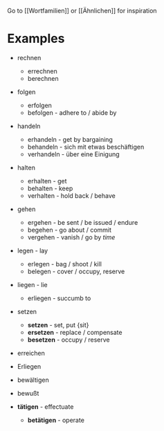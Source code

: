 Go to [[Wortfamilien]] or [[Ähnlichen]] for inspiration
# Examples
-  rechnen
	- errechnen
	- berechnen

- folgen
	- erfolgen
	- befolgen - adhere to / abide by

- handeln
	- erhandeln - get by bargaining
	- behandeln - sich mit etwas beschäftigen
	- verhandeln - über eine Einigung

- halten
	- erhalten - get
	- behalten - keep
	- verhalten - hold back / behave

- gehen
	- ergehen - be sent / be issued / endure
	- begehen - go about / commit
	- vergehen - vanish / go by *time*

- legen - lay
	- erlegen - bag / shoot / kill
	- belegen - cover / occupy, reserve

- liegen - lie
	- erliegen - succumb to

- setzen
	- **setzen** - set, put {sit}
	- **ersetzen** - replace / compensate
	- **besetzen** - occupy / reserve

- erreichen
- Erliegen

- bewältigen
- bewußt

- **tätigen** - effectuate
    - **betätigen** - operate